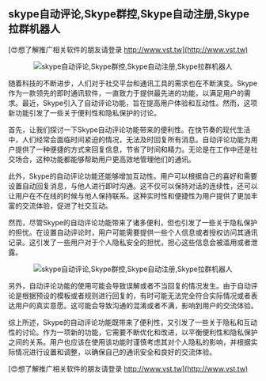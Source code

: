 ## **skype自动评论,Skype群控,Skype自动注册,Skype拉群机器人**

[😍想了解推广相关软件的朋友请登录 http://www.vst.tw](http://www.vst.tw)

 <center><img src="https://vst.tw/MP4/tuiguang/png/7.png" alt="skype自动评论,Skype群控,Skype自动注册,Skype拉群机器人"></center>

随着科技的不断进步，人们对于社交平台和通讯工具的需求也在不断演变。Skype作为一款领先的即时通讯软件，一直致力于提供最先进的功能，以满足用户的需求。最近，Skype引入了自动评论功能，旨在提高用户体验和互动性。然而，这项新功能引发了一些关于便利性和隐私保护的讨论。

首先，让我们探讨一下Skype自动评论功能带来的便利性。在快节奏的现代生活中，人们经常会面临时间紧迫的情况，无法及时回复所有消息。自动评论功能为用户提供了一种便捷的方式来回复信息，节省了时间和精力。无论是在工作中还是社交场合，这种功能都能够帮助用户更高效地管理他们的通讯。

此外，Skype的自动评论功能还能够增加互动性。用户可以根据自己的喜好和需要设置自动回复消息，与他人进行即时沟通。这不仅可以保持对话的连续性，还可以让用户在不在线的时候与他人保持联系。这种实时性和便捷性为用户提供了更加丰富的交流体验，促进了社交互动。

然而，尽管Skype的自动评论功能带来了诸多便利，但也引发了一些关于隐私保护的担忧。在设置自动评论时，用户可能需要提供一些个人信息或者授权访问其通讯记录。这引发了一些用户对于个人隐私安全的担忧，担心这些信息会被滥用或者泄露。

 <center><img src="https://vst.tw/MP4/tuiguang/png/6.png" alt="skype自动评论,Skype群控,Skype自动注册,Skype拉群机器人"></center>

另外，自动评论功能的使用可能会导致误解或者不当回复的情况发生。由于自动评论是根据预设的模板或者规则进行回复的，有时可能无法完全符合实际情况或者表达用户的真实意愿。这可能会导致沟通的混淆或者不满，影响到用户的交流体验。

综上所述，Skype的自动评论功能既带来了便利性，又引发了一些关于隐私和互动性的讨论。作为一项新的功能，它需要不断优化和改进，以平衡便利性和隐私保护之间的关系。用户也应该在使用该功能时谨慎考虑其对个人隐私的影响，并根据实际情况进行设置和调整，以确保自己的通讯安全和良好的交流体验。

[😍想了解推广相关软件的朋友请登录 http://www.vst.tw](http://www.vst.tw)



